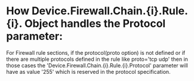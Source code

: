 # How Device.Firewall.Chain.{i}.Rule.{i}. Object handles the Protocol parameter:

For Firewall rule sections, if the protocol(proto option) is not defined or if there are multiple protocols defined in the rule like proto='tcp udp' then in those cases the 'Device.Firewall.Chain.{i}.Rule.{i}.Protocol' parameter will have as value '255' which is reserved in the protocol specification.